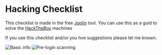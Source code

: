 # Hacking Checklist
This checklist is made in the free [Joplin](https://joplinapp.org) tool. You can use this as a guid to solve the [HackTheBox](https://www.hackthebox.com) machines

If you use this checklist and/or you hve suggestions please let me known.

![Basic info](https://trebnie.nl/_github/joplin_basic.png)
![Pre-login scanning](https://trebnie.nl/_github/joplin_scanning.png)
